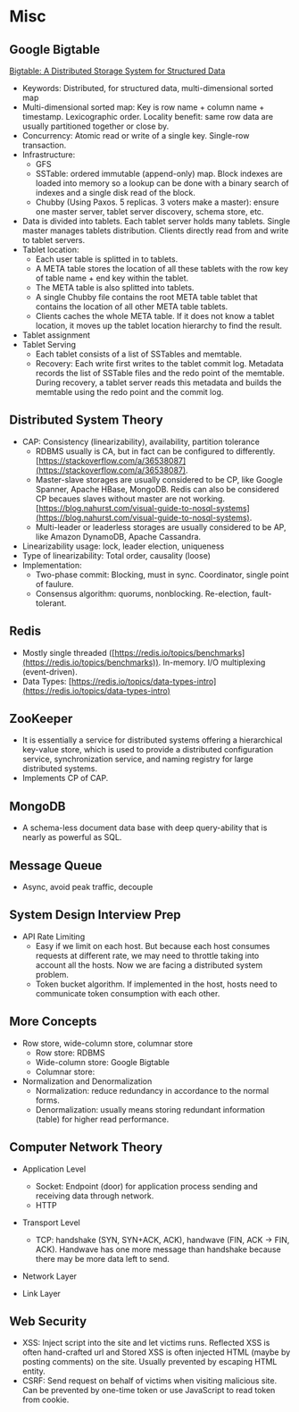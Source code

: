 # Misc

## Google Bigtable

[Bigtable: A Distributed Storage System for Structured Data](https://research.google/pubs/pub27898/)

- Keywords: Distributed, for structured data, multi-dimensional sorted map
- Multi-dimensional sorted map: Key is row name + column name + timestamp. Lexicographic order. Locality benefit: same row data are usually partitioned together or close by. 
- Concurrency: Atomic read or write of a single key. Single-row transaction.
- Infrastructure:
  - GFS
  - SSTable: ordered immutable (append-only) map. Block indexes are loaded into memory so a lookup can be done with a binary search of indexes and a single disk read of the block.
  - Chubby (Using Paxos. 5 replicas. 3 voters make a master): ensure one master server, tablet server discovery, schema store, etc.
- Data is divided into tablets. Each tablet server holds many tablets. Single master manages tablets distribution. Clients directly read from and write to tablet servers.
- Tablet location:
  - Each user table is splitted in to tablets. 
  - A META table stores the location of all these tablets with the row key of table name + end key within the tablet.
  - The META table is also splitted into tablets.
  - A single Chubby file contains the root META table tablet that contains the location of all other META table tablets.
  - Clients caches the whole META table. If it does not know a tablet location, it moves up the tablet location hierarchy to find the result.
- Tablet assignment
- Tablet Serving
  - Each tablet consists of a list of SSTables and memtable.
  - Recovery: Each write first writes to the tablet commit log. Metadata records the list of SSTable files and the redo point of the memtable. During recovery, a tablet server reads this metadata and builds the memtable using the redo point and the commit log.

## Distributed System Theory

- CAP: Consistency (linearizability), availability, partition tolerance
  - RDBMS usually is CA, but in fact can be configured to differently. [https://stackoverflow.com/a/36538087](https://stackoverflow.com/a/36538087).
  - Master-slave storages are usually considered to be CP, like Google Spanner, Apache HBase, MongoDB. Redis can also be considered CP becaues slaves without master are not working. [https://blog.nahurst.com/visual-guide-to-nosql-systems](https://blog.nahurst.com/visual-guide-to-nosql-systems).
  - Multi-leader or leaderless storages are usually considered to be AP, like Amazon DynamoDB, Apache Cassandra.
- Linearizability usage: lock, leader election, uniqueness
- Type of linearizability: Total order, causality (loose)
- Implementation:
  - Two-phase commit: Blocking, must in sync. Coordinator, single point of faulure.
  - Consensus algorithm: quorums, nonblocking. Re-election, fault-tolerant.

## Redis

- Mostly single threaded ([https://redis.io/topics/benchmarks](https://redis.io/topics/benchmarks)). In-memory. I/O multiplexing (event-driven).
- Data Types: [https://redis.io/topics/data-types-intro](https://redis.io/topics/data-types-intro)

## ZooKeeper

- It is essentially a service for distributed systems offering a hierarchical key-value store, which is used to provide a distributed configuration service, synchronization service, and naming registry for large distributed systems.
- Implements CP of CAP.

## MongoDB

- A schema-less document data base with deep query-ability that is nearly as powerful as SQL.

## Message Queue

- Async, avoid peak traffic, decouple

## System Design Interview Prep

- API Rate Limiting
  - Easy if we limit on each host. But because each host consumes requests at different rate, we may need to throttle taking into account all the hosts. Now we are facing a distributed system problem.
  - Token bucket algorithm. If implemented in the host, hosts need to communicate token consumption with each other.

## More Concepts

- Row store, wide-column store, columnar store
  - Row store: RDBMS
  - Wide-column store: Google Bigtable
  - Columnar store:
- Normalization and Denormalization
  - Normalization: reduce redundancy in accordance to the normal forms.
  - Denormalization: usually means storing redundant information (table) for higher read performance.

## Computer Network Theory

- Application Level
  - Socket: Endpoint (door) for application process sending and receiving data through network.
  - HTTP

- Transport Level
  - TCP: handshake (SYN, SYN+ACK, ACK), handwave (FIN, ACK -> FIN, ACK). Handwave has one more message than handshake because there may be more data left to send.

- Network Layer

- Link Layer

## Web Security

- XSS: Inject script into the site and let victims runs. Reflected XSS is often hand-crafted url and Stored XSS is often injected HTML (maybe by posting comments) on the site. Usually prevented by escaping HTML entity.
- CSRF: Send request on behalf of victims when visiting malicious site. Can be prevented by one-time token or use JavaScript to read token from cookie.